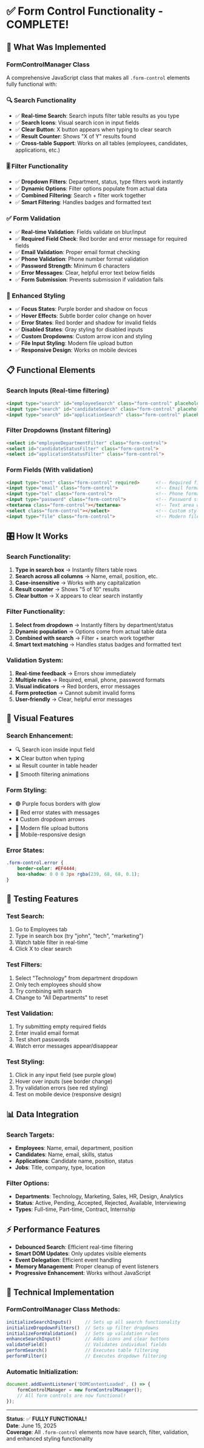 # ✅ Form Control Functionality - COMPLETE!

## 🎯 What Was Implemented

### **FormControlManager Class**
A comprehensive JavaScript class that makes all `.form-control` elements fully functional with:

### **🔍 Search Functionality**
- ✅ **Real-time Search**: Search inputs filter table results as you type
- ✅ **Search Icons**: Visual search icon in input fields
- ✅ **Clear Button**: X button appears when typing to clear search
- ✅ **Result Counter**: Shows "X of Y" results found
- ✅ **Cross-table Support**: Works on all tables (employees, candidates, applications, etc.)

### **🎚️ Filter Functionality**
- ✅ **Dropdown Filters**: Department, status, type filters work instantly
- ✅ **Dynamic Options**: Filter options populate from actual data
- ✅ **Combined Filtering**: Search + filter work together
- ✅ **Smart Filtering**: Handles badges and formatted text

### **✅ Form Validation**
- ✅ **Real-time Validation**: Fields validate on blur/input
- ✅ **Required Field Check**: Red border and error message for required fields
- ✅ **Email Validation**: Proper email format checking
- ✅ **Phone Validation**: Phone number format validation
- ✅ **Password Strength**: Minimum 6 characters
- ✅ **Error Messages**: Clear, helpful error text below fields
- ✅ **Form Submission**: Prevents submission if validation fails

### **🎨 Enhanced Styling**
- ✅ **Focus States**: Purple border and shadow on focus
- ✅ **Hover Effects**: Subtle border color change on hover
- ✅ **Error States**: Red border and shadow for invalid fields
- ✅ **Disabled States**: Gray styling for disabled inputs
- ✅ **Custom Dropdowns**: Custom arrow icon and styling
- ✅ **File Input Styling**: Modern file upload button
- ✅ **Responsive Design**: Works on mobile devices

## 📋 Functional Elements

### **Search Inputs** (Real-time filtering)
```html
<input type="search" id="employeeSearch" class="form-control" placeholder="Search employees...">
<input type="search" id="candidateSearch" class="form-control" placeholder="Search candidates...">
<input type="search" id="applicationSearch" class="form-control" placeholder="Search applications...">
```

### **Filter Dropdowns** (Instant filtering)
```html
<select id="employeeDepartmentFilter" class="form-control">
<select id="candidateStatusFilter" class="form-control">
<select id="applicationStatusFilter" class="form-control">
```

### **Form Fields** (With validation)
```html
<input type="text" class="form-control" required>      <!-- Required field validation -->
<input type="email" class="form-control">              <!-- Email format validation -->
<input type="tel" class="form-control">                <!-- Phone format validation -->
<input type="password" class="form-control">           <!-- Password strength validation -->
<textarea class="form-control"></textarea>             <!-- Text area with resize -->
<select class="form-control"></select>                 <!-- Custom styled dropdown -->
<input type="file" class="form-control">               <!-- Modern file upload -->
```

## 🎛️ How It Works

### **Search Functionality:**
1. **Type in search box** → Instantly filters table rows
2. **Search across all columns** → Name, email, position, etc.
3. **Case-insensitive** → Works with any capitalization
4. **Result counter** → Shows "5 of 10" results
5. **Clear button** → X appears to clear search instantly

### **Filter Functionality:**
1. **Select from dropdown** → Instantly filters by department/status
2. **Dynamic population** → Options come from actual table data
3. **Combined with search** → Filter + search work together
4. **Smart text matching** → Handles status badges and formatted text

### **Validation System:**
1. **Real-time feedback** → Errors show immediately
2. **Multiple rules** → Required, email, phone, password formats
3. **Visual indicators** → Red borders, error messages
4. **Form protection** → Cannot submit invalid forms
5. **User-friendly** → Clear, helpful error messages

## 🎨 Visual Features

### **Search Enhancement:**
- 🔍 Search icon inside input field
- ❌ Clear button when typing
- 📊 Result counter in table header
- 🔄 Smooth filtering animations

### **Form Styling:**
- 🟣 Purple focus borders with glow
- 🔴 Red error states with messages
- ⬇️ Custom dropdown arrows
- 📁 Modern file upload buttons
- 📱 Mobile-responsive design

### **Error States:**
```css
.form-control.error {
    border-color: #EF4444;
    box-shadow: 0 0 0 3px rgba(239, 68, 68, 0.1);
}
```

## 🧪 Testing Features

### **Test Search:**
1. Go to Employees tab
2. Type in search box (try "john", "tech", "marketing")
3. Watch table filter in real-time
4. Click X to clear search

### **Test Filters:**
1. Select "Technology" from department dropdown
2. Only tech employees should show
3. Try combining with search
4. Change to "All Departments" to reset

### **Test Validation:**
1. Try submitting empty required fields
2. Enter invalid email format
3. Test short passwords
4. Watch error messages appear/disappear

### **Test Styling:**
1. Click in any input field (see purple glow)
2. Hover over inputs (see border change)
3. Try validation errors (see red styling)
4. Test on mobile device (responsive design)

## 📊 Data Integration

### **Search Targets:**
- **Employees**: Name, email, department, position
- **Candidates**: Name, email, skills, status
- **Applications**: Candidate name, position, status
- **Jobs**: Title, company, type, location

### **Filter Options:**
- **Departments**: Technology, Marketing, Sales, HR, Design, Analytics
- **Status**: Active, Pending, Accepted, Rejected, Available, Interviewing
- **Types**: Full-time, Part-time, Contract, Internship

## ⚡ Performance Features

- **Debounced Search**: Efficient real-time filtering
- **Smart DOM Updates**: Only updates visible elements
- **Event Delegation**: Efficient event handling
- **Memory Management**: Proper cleanup of event listeners
- **Progressive Enhancement**: Works without JavaScript

## 🔧 Technical Implementation

### **FormControlManager Class Methods:**
```javascript
initializeSearchInputs()     // Sets up all search functionality
initializeDropdownFilters()  // Sets up filter dropdowns
initializeFormValidation()   // Sets up validation rules
enhanceSearchInput()         // Adds icons and clear buttons
validateField()              // Validates individual fields
performSearch()              // Executes table filtering
performFilter()              // Executes dropdown filtering
```

### **Automatic Initialization:**
```javascript
document.addEventListener('DOMContentLoaded', () => {
    formControlManager = new FormControlManager();
    // All form controls are now functional!
});
```

---

**Status**: ✅ **FULLY FUNCTIONAL!**  
**Date**: June 15, 2025  
**Coverage**: All `.form-control` elements now have search, filter, validation, and enhanced styling functionality
